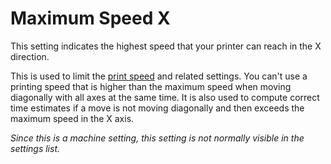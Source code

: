 Maximum Speed X
====
This setting indicates the highest speed that your printer can reach in the X direction.

This is used to limit the [print speed](../speed/speed_print.md) and related settings. You can't use a printing speed that is higher than the maximum speed when moving diagonally with all axes at the same time. It is also used to compute correct time estimates if a move is not moving diagonally and then exceeds the maximum speed in the X axis.

*Since this is a machine setting, this setting is not normally visible in the settings list.*